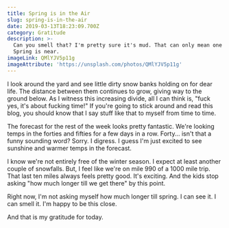```yaml
---
title: Spring is in the Air
slug: spring-is-in-the-air
date: 2019-03-13T18:23:09.700Z
category: Gratitude
description: >-
  Can you smell that? I'm pretty sure it's mud. That can only mean one thing.
  Spring is near. 
imageLink: QMlYJV5p11g
imageAttribute: 'https://unsplash.com/photos/QMlYJV5p11g'
---
```

I look around the yard and see little dirty snow banks holding on for dear life. The distance between them continues to grow, giving way to the ground below. As I witness this increasing divide, all I can think is, "fuck yes, it's about fucking time!" If you're going to stick around and read this blog, you should know that I say stuff like that to myself from time to time. 

The forecast for the rest of the week looks pretty fantastic. We're looking temps in the forties and fifties for a few days in a row. Forty... isn't that a funny sounding word? Sorry. I digress. I guess I'm just excited to see sunshine and warmer temps in the forecast. 

I know we're not entirely free of the winter season. I expect at least another couple of snowfalls. But, I feel like we're on mile 990 of a 1000 mile trip. That last ten miles always feels pretty good. It's exciting. And the kids stop asking "how much longer till we get there" by this point. 

Right now, I'm not asking myself how much longer till spring. I can see it. I can smell it. I'm happy to be this close.

And that is my gratitude for today.
